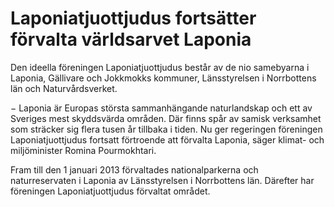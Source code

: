 # Laponiatjuottjudus fortsätter förvalta världsarvet Laponia

Den ideella föreningen Laponiatjuottjudus består av de nio samebyarna i Laponia, Gällivare och Jokkmokks kommuner, Länsstyrelsen i Norrbottens län och Naturvårdsverket.

− Laponia är Europas största sammanhängande naturlandskap och ett av Sveriges mest skyddsvärda områden. Där finns spår av samisk verksamhet som sträcker sig flera tusen år tillbaka i tiden. Nu ger regeringen föreningen Laponiatjuottjudus fortsatt förtroende att förvalta Laponia, säger klimat\- och miljöminister Romina Pourmokhtari.

Fram till den 1 januari 2013 förvaltades nationalparkerna och naturreservaten i Laponia av Länsstyrelsen i Norrbottens län. Därefter har föreningen Laponiatjuottjudus förvaltat området.
